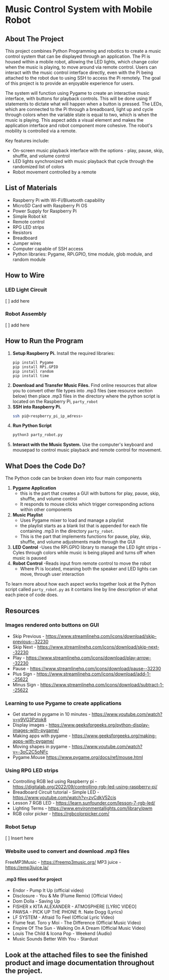 # **Music Control System with Mobile Robot**

## **About The Project**
This project combines Python Programming and robotics to create a music control system that can be displayed through an application. The PI is housed within a mobile robot, allowing the LED lights, which change color when the music is playing, to move around via remote control. Users can interact with the music control interface directly, even with the Pi being attached to the robot due to using SSH to access the Pi remotely. The goal of this project is to provide an enjoyable experience for users.

The system will function using Pygame to create an interactive music interface, with buttons for playback controls. This will be done using If statements to dictate what will happen when a button is pressed. The LEDs, which are connected to the Pi through a breadboard, light up and cycle through colors when the variable state is equal to two, which is when the music is playing. This aspect adds a visual element and makes the application interface and robot component more cohesive. The robot's mobility is controlled via a remote. 

Key features include:
- On-screen music playback interface with the options - play, pause, skip, shuffle, and volume control
- LED lights synchronized with music playback that cycle through the randomized list of colors
- Robot movement controlled by a remote

## **List of Materials** 
- Raspberry Pi with Wi-Fi/Bluetooth capability
- MicroSD Card with Raspberry Pi OS
- Power Supply for Raspberry Pi
- Simple Robot kit
- Remote control
-  RPG LED strips
-  Resistors
-  Breadboard
-  Jumper wires
-  Computer capable of SSH access
-  Python libraries: Pygame, RPi.GPIO, time module, glob module, and random module

## **How to Wire** 
### **LED Light Circuit**
[ ] add here 

### **Robot Assembly** 
[ ] add here 

## **How to Run the Program** 
1. **Setup Raspberry Pi.** Install the required libraries:
   ```
   pip install Pygame
   pip install RPi.GPIO
   pip install random
   pip install time
   ```
2. **Download and Transfer Music Files.** Find online resources that allow you to convert other file types into .mp3 files (see resource section below) then place .mp3 files in the directory where the python script is located on the Raspberry Pi, `party_robot`
3. **SSH into Raspberry Pi.**
   ```bash
   ssh pi@<respberry_pi_ip_adress>
   ```
4. **Run Python Script**
   ```bash
   python3 party_robot.py
   ```
5. **Interact with the Music System.** Use the computer's keyboard and mousepad to control music playback and remote control for movement.

## **What Does the Code Do?**
The Python code can be broken down into four main components 
1. **Pygame Application**
   - this is the part that creates a GUI with buttons for play, pause, skip, shuffle, and volume control
   - It responds to mouse clicks which trigger corresponding actions within other components
2. **Music Playlist**
   - Uses Pygame mixer to load and manage a playlist
   - the playlist starts as a blank list that is appended for each file containing .mp3 in the directory `party_robot`.
   - This is the part that implements functions for pause, play, skip, shuffle, and volume adjustments made through the GUI
3. **LED Control**
   -Uses the RPi.GPIO library to manage the LED light strips
   -Cyles through colors while music is being played and turns off when music is paused
4. **Robot Control**
   -Reads input from remote control to move the robot
   - Where Pi is located, meaning both the speaker and LED lights can move, through user interaction

To learn more about how each aspect works together look at the Python script called `party_robot.py` as it contains line by line description of what each piece of code does. 

## **Resources** 

### **Images rendered onto buttons on GUI** 
- Skip Previous - https://www.streamlinehq.com/icons/download/skip-previous--32230
- Skip Next - https://www.streamlinehq.com/icons/download/skip-next--32230
- Play - https://www.streamlinehq.com/icons/download/play-arrow--32230
- Pause - https://www.streamlinehq.com/icons/download/pause--32230
- Plus Sign - https://www.streamlinehq.com/icons/download/add-1--25622
- Minus Sign - https://www.streamlinehq.com/icons/download/subtract-1--25622

### **Learning to use Pygame to create applications** 
- Get started in pygame in 10 minutes - https://www.youtube.com/watch?v=y9VG3Pztok8
- Display images - https://www.geeksforgeeks.org/python-display-images-with-pygame/
- Making apps with pygame - https://www.geeksforgeeks.org/making-apps-with-pygame/
- Moving shapes in pygame - https://www.youtube.com/watch?v=-3oC2C5oNFc
- Pygame.Mouse https://www.pygame.org/docs/ref/mouse.html

### **Using RPG LED strips** 
- Controlling RGB led using Raspberry pi - https://digitalab.org/2022/09/controlling-rgb-led-using-raspberry-pi/
- Breadboard Circuit tutorial - Simple LED - https://www.youtube.com/watch?v=zvCdkV52cis
- Lesson 7 RGB LED - https://learn.sunfounder.com/lesson-7-rgb-led/
- Lighting Terms - https://www.environmentallights.com/library/pwm
- RGB color picker - https://rgbcolorpicker.com/


### **Robot Setup**
[ ] Insert here 

### **Website used to convert and download .mp3 files**
FreeMP3Music - https://freemp3music.org/
MP3 juice - https://emp3juice.la/

#### **.mp3 files used for project**
- Endor - Pump It Up (official video)
- Disclosure - You & Me (Flume Remix) [Official Video]
- Dom Dolla - Saving Up
- FISHER x KITA ALEXANDER - ATMOSPHERE [LYRIC VIDEO]
- PAWSA - PICK UP THE PHONE ft. Nate Dogg (Lyrics)
- LF SYSTEM - Afraid To Feel (Official Lyric Video)
- Flume feat. Toro y Moi - The Difference (Official Music Video)
- Empire Of The Sun - Walking On A Dream (Official Music Video)
- Louis The Child & Icona Pop - Weekend (Audio)
- Music Sounds Better With You - Stardust



## **Look at the attached files to see the finished product and image documentation throughout the project.** 


